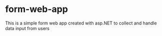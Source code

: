 # form-web-app
This is a simple form web app created with asp.NET to collect and handle data input from users
